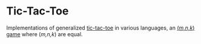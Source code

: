 # Tic-Tac-Toe
Implementations of generalized [tic-tac-toe](https://en.wikipedia.org/wiki/Tic-tac-toe) in various languages, an [(*m,n,k*) game](https://en.wikipedia.org/wiki/M,n,k-game) where (*m,n,k*) are equal.
